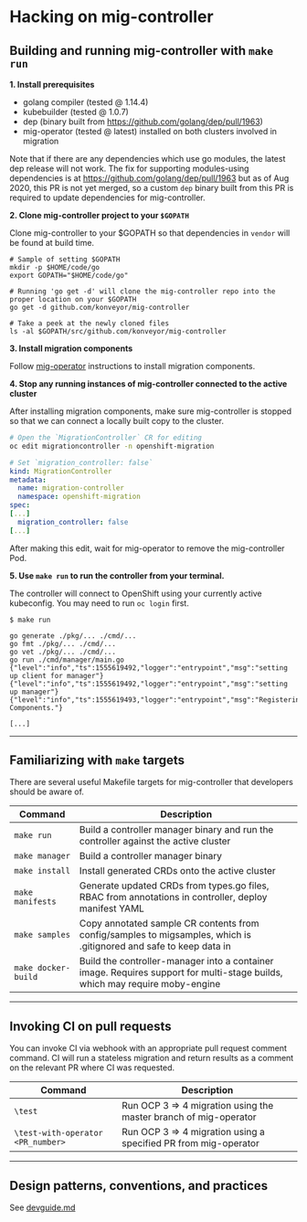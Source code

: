 # Hacking on mig-controller

## Building and running mig-controller with `make run`

__1. Install prerequisites__

 - golang compiler (tested @ 1.14.4)
 - kubebuilder (tested @ 1.0.7)
 - dep (binary built from https://github.com/golang/dep/pull/1963)
 - mig-operator (tested @ latest) installed on both clusters involved in migration

Note that if there are any dependencies which use go modules, the
latest dep release will not work. The fix for supporting modules-using
dependencies is at https://github.com/golang/dep/pull/1963 but as of
Aug 2020, this PR is not yet merged, so a custom `dep` binary built
from this PR is required to update dependencies for mig-controller.

__2. Clone mig-controller project to your `$GOPATH`__

Clone mig-controller to your $GOPATH so that dependencies in `vendor` will be found at build time.

```
# Sample of setting $GOPATH
mkdir -p $HOME/code/go
export GOPATH="$HOME/code/go"

# Running 'go get -d' will clone the mig-controller repo into the proper location on your $GOPATH
go get -d github.com/konveyor/mig-controller

# Take a peek at the newly cloned files
ls -al $GOPATH/src/github.com/konveyor/mig-controller
```

__3. Install migration components__

Follow [mig-operator](https://github.com/konveyor/mig-operator) instructions to install migration components. 

__4. Stop any running instances of mig-controller connected to the active cluster__

After installing migration components, make sure mig-controller is stopped so that we can connect a locally built copy to the cluster. 

```bash
# Open the `MigrationController` CR for editing
oc edit migrationcontroller -n openshift-migration
```

```yaml
# Set `migration_controller: false`
kind: MigrationController
metadata:
  name: migration-controller
  namespace: openshift-migration
spec:
[...]
  migration_controller: false
[...]
```

After making this edit, wait for mig-operator to remove the mig-controller Pod.

__5.  Use `make run` to run the controller from your terminal.__

The controller will connect to OpenShift using your currently active kubeconfig. You may need to run `oc login` first.

```
$ make run

go generate ./pkg/... ./cmd/...
go fmt ./pkg/... ./cmd/...
go vet ./pkg/... ./cmd/...
go run ./cmd/manager/main.go
{"level":"info","ts":1555619492,"logger":"entrypoint","msg":"setting up client for manager"}
{"level":"info","ts":1555619492,"logger":"entrypoint","msg":"setting up manager"}
{"level":"info","ts":1555619493,"logger":"entrypoint","msg":"Registering Components."}

[...]
```

---

## Familiarizing with `make` targets

There are several useful Makefile targets for mig-controller that developers should be aware of.

| Command | Description |
| --- | --- |
| `make run` | Build a controller manager binary and run the controller against the active cluster |
| `make manager` | Build a controller manager binary |
| `make install` | Install generated CRDs onto the active cluster |
| `make manifests` | Generate updated CRDs from types.go files, RBAC from annotations in controller, deploy manifest YAML |
| `make samples` | Copy annotated sample CR contents from config/samples to migsamples, which is .gitignored and safe to keep data in |
| `make docker-build` | Build the controller-manager into a container image. Requires support for multi-stage builds, which may require moby-engine |

---
## Invoking CI on pull requests

You can invoke CI via webhook with an appropriate pull request comment command. CI will run a stateless migration and return results as a comment on the relevant PR where CI was requested.

| Command | Description |
| --- | --- |
| `\test` | Run  OCP 3 => 4 migration using the master branch of mig-operator   |
| `\test-with-operator <PR_number>` | Run  OCP 3 => 4 migration using a specified PR from mig-operator  |

---
## Design patterns, conventions, and practices

See [devguide.md](https://github.com/konveyor/mig-controller/blob/master/docs/devguide.md)
